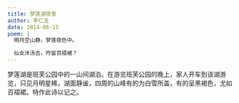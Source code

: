 ```yaml
---
title: 梦莲湖夜景
author: 李仁玉
date: 2014-06-15
poem: |
  明月空山静，梦莲夜色中。

  仙女沐汤去，咋留百褶裙？
---
```


梦莲湖是班芙公园中的一山间湖泊。在游览班芙公园的晚上，家人开车到该湖游览，只见月明星稀，湖面静谧，四周的山峰有的为白雪所盖，有的呈黑褐色，尤如百褶裙。特作此诗以记之。
